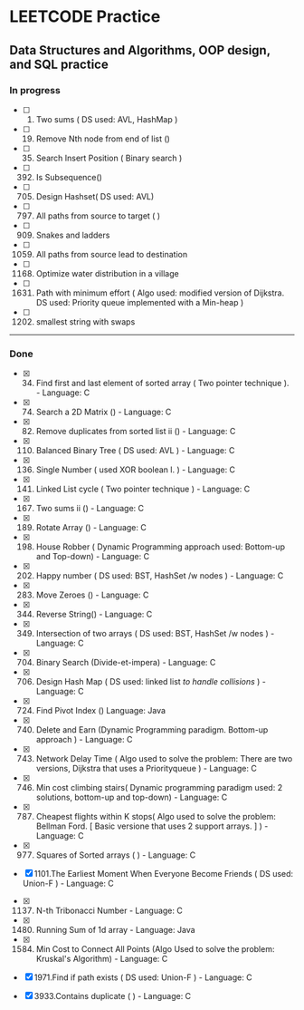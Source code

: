 # LEETCODE Practice
## Data Structures and Algorithms, OOP design, and SQL practice

### In progress
- [ ] 1. Two sums ( DS used: AVL, HashMap ) 
- [ ] 19. Remove Nth node from end of list ()
- [ ] 35. Search Insert Position ( Binary search )
- [ ] 392. Is Subsequence()
- [ ] 705. Design Hashset( DS used: AVL) 
- [ ] 797. All paths from source to target ( )
- [ ] 909. Snakes and ladders 
- [ ] 1059. All paths from source lead to destination
- [ ] 1168. Optimize water distribution in a village
- [ ] 1631. Path with minimum effort ( Algo used: modified version of Dijkstra. DS used: Priority queue implemented with a Min-heap )  
- [ ] 1202. smallest string with swaps 

----
### Done
- [x] 34. Find first and last element of sorted array ( Two pointer technique ). - Language: C
- [x] 74. Search a 2D Matrix () - Language: C
- [x] 82. Remove duplicates from sorted list ii () - Language: C
- [x] 110. Balanced Binary Tree ( DS used: AVL ) - Language: C
- [x] 136. Single Number ( used XOR boolean l. )  - Language: C
- [x] 141. Linked List cycle ( Two pointer technique ) - Language: C
- [x] 167. Two sums ii () - Language: C
- [x] 189. Rotate Array () - Language: C
- [x] 198. House Robber ( Dynamic Programming approach used: Bottom-up and Top-down) - Language: C
- [x] 202. Happy number ( DS used: BST, HashSet /w nodes ) - Language: C
- [x] 283. Move Zeroes () - Language: C
- [x] 344. Reverse String() - Language: C
- [x] 349. Intersection of two arrays ( DS used: BST, HashSet /w nodes ) - Language: C
- [x] 704. Binary Search (Divide-et-impera) - Language: C
- [x] 706. Design Hash Map ( DS used: linked list *to handle collisions* ) - Language: C
- [x] 724. Find Pivot Index () Language: Java
- [x] 740. Delete and Earn (Dynamic Programming paradigm. Bottom-up approach ) - Language: C
- [x] 743. Network Delay Time ( Algo used to solve the problem: There are two versions, Dijkstra that uses a Priorityqueue ) - Language: C
- [x] 746. Min cost climbing stairs( Dynamic programming paradigm used: 2 solutions, bottom-up and top-down) - Language: C
- [x] 787. Cheapest flights within K stops( Algo used to solve the problem: Bellman Ford. [ Basic versione that uses 2 support arrays. ] ) - Language: C
- [x] 977. Squares of Sorted arrays ( ) - Language: C
- [x] 1101.The Earliest Moment When Everyone Become Friends ( DS used: Union-F ) - Language: C
- [x] 1137. N-th Tribonacci Number - Language: C
- [x] 1480. Running Sum of 1d array - Language: Java
- [x] 1584. Min Cost to Connect All Points (Algo Used to solve the problem: Kruskal's Algorithm) - Language: C
- [x] 1971.Find if path exists ( DS used: Union-F ) - Language: C
- [x] 3933.Contains duplicate ( ) - Language: C

